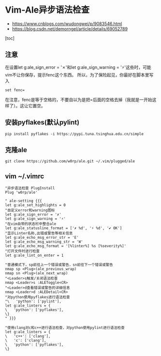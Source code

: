 # Vim-Ale异步语法检查

- https://www.cnblogs.com/wudongwei/p/9083546.html
- https://blog.csdn.net/demorngel/article/details/69052789

[toc]

## 注意

在设置let g:ale_sign_error = '✗'和let g:ale_sign_warning = '⚡'这些时，可能vim不让你保存，提示fenc这个东西。
所以，为了保险起见，你最好在脚本里写入

```
set fenc= 
```

在注意，fenc是等于空格的，不要自以为是把=后面的空格去掉（我就是一开始这样了）。这让它置空。

## 安装pyflakes(默认pylint)

```
pip install pyflakes -i https://pypi.tuna.tsinghua.edu.cn/simple
```


## 克隆ale

```
git clone https://github.com/w0rp/ale.git ~/.vim/plugged/ale
```

## vim ~/.vimrc
```vim
"异步语法检查 PlugInstall
Plug 'w0rp/ale'

" ale-setting {{{
let g:ale_set_highlights = 0
"自定义error和warning图标
let g:ale_sign_error = '✗'
let g:ale_sign_warning = '⚡'
"在vim自带的状态栏中整合ale
let g:ale_statusline_format = ['✗ %d', '⚡ %d', '✔ OK']
"显示Linter名称,出错或警告等相关信息
let g:ale_echo_msg_error_str = 'E'
let g:ale_echo_msg_warning_str = 'W'
let g:ale_echo_msg_format = '[%linter%] %s [%severity%]'
"打开文件时进行检查
let g:ale_lint_on_enter = 1

"普通模式下，sp前往上一个错误或警告，sn前往下一个错误或警告
nmap sp <Plug>(ale_previous_wrap)
nmap sn <Plug>(ale_next_wrap)
"<Leader>s触发/关闭语法检查
nmap <Leader>s :ALEToggle<CR>
"<Leader>d查看错误或警告的详细信息
nmap <Leader>d :ALEDetail<CR>
"对python使用pyflakes进行语法检查
"\   'python': ['pylint'],
let g:ale_linters = {
\   'python': ['pyflakes'],
\}
" }}}
```


```
"使用clang对c和c++进行语法检查，对python使用pylint进行语法检查
let g:ale_linters = {
\   'c++': ['clang'],
\   'c': ['clang'],
\   'python': ['pyflakes'],
\}
```

